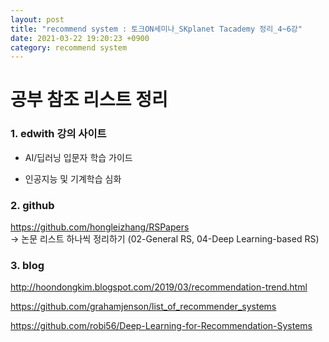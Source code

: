 ```yaml
---
layout: post
title: "recommend system : 토크ON세미나_SKplanet Tacademy 정리_4~6강"
date: 2021-03-22 19:20:23 +0900
category: recommend system
---
```



# 공부 참조 리스트 정리


  
### 1. edwith 강의 사이트

- AI/딥러닝 입문자 학습 가이드

- 인공지능 및 기계학습 심화

### 2. github

https://github.com/hongleizhang/RSPapers <br>
-> 논문 리스트 하나씩 정리하기 (02-General RS, 04-Deep Learning-based RS)

### 3. blog

http://hoondongkim.blogspot.com/2019/03/recommendation-trend.html <br>

https://github.com/grahamjenson/list_of_recommender_systems

https://github.com/robi56/Deep-Learning-for-Recommendation-Systems

  